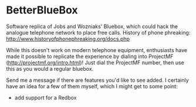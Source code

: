 # BetterBlueBox
Software replica of Jobs and Wozniaks' Bluebox, which could hack the analogue telephone network to place free calls.
History of phone phreaking: http://www.historyofphonephreaking.org/docs.php

While this doesn't work on modern telephone equipment, enthusiasts have made it possible to replicate the experience by dialing into ProjectMF (http://projectmf.org/intro.html)! Just dial the ProjectMF number, then use this as you would a regular bluebox.

Send me a message if there are features you'd like to see added. I certainly have an idea for a few of them myself, which I might get to some point:
- add support for a Redbox

